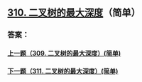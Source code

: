## [310. 二叉树的最大深度](https://leetcode-cn.com/problems/merge-two-sorted-lists/)（简单）





### 答案：



#### [上一题（309. 二叉树的最大深度）(简单)](https://github.com/sdwwld/leetCode/blob/master/src/main/java/com/wld/java/leetcode/leetCode0309.md)

#### [下一题（311. 二叉树的最大深度）(简单)](https://github.com/sdwwld/leetCode/blob/master/src/main/java/com/wld/java/leetcode/leetCode0311.md)